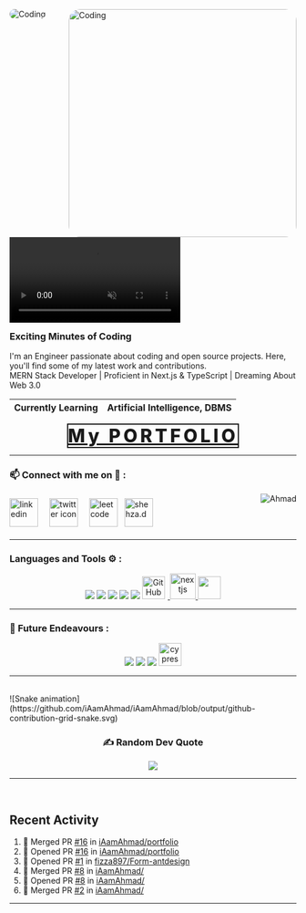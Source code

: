 <!-- animation start  -->
<!-- ![Typing
<!-- animation end  -->
<img align="right" alt="Coding" width="400" style="border-radius:20px;"
	src="https://cdn.dribbble.com/users/1059583/screenshots/4171367/coding-freak.gif">

<img alt="Coding" style="border-radius:16px;" src="./myAssets/banner2.gif">

<video src='./myAssets/gh-banner-video.mp4' muted autoplay/> -->

<h3 align="start" style="margin-top: 4px;"> Exciting Minutes of Coding</h3>

<p>
  I'm an Engineer passionate about coding and open source projects. Here, you'll find some of my latest work and contributions. <br/>
  MERN Stack Developer | Proficient in Next.js & TypeScript | Dreaming About Web 3.0
</p>

| Currently Learning | Artificial Intelligence, DBMS |
| ------------------ | --------- |

  <p align="center">
	<a href="https://vercel.com/iamahmad/first-app" align="center" target="_blank"
		style="font-size:2rem; letter-spacing:0.3rem; font-weight:800; text-align:center; border:2px solid">My PORTFOLIO</a>
</p>

<hr width=100% >
<h3 align="left">📫 Connect with me on 🔗 :</h3>

<p align="left">
	<a href="https://www.linkedin.com/in/iamahmaad/" target="blank"><img align="center"
			src="https://skillicons.dev/icons?i=linkedin" height="50" width="50" alt="linkedin" /></a>
	<a href="https://twitter.com/iAamAhmad" target="blank" style="padding:8px"><img align="center" style="margin:8px"
			src="https://skillicons.dev/icons?i=twitter" height="50" width="50" alt="twitter icon" /></a>
	<a href="https://leetcode.com/iAamAhmad/" target="blank"><img align="center" src="https://cdn.iconscout.com/icon/free/png-512/free-leetcode-3521542-2944960.png?f=webp&w=256"
			alt="leetcode" height="50" width="50" /></a>
	<a href="https://www.instagram.com/_iammuhammadahmad/" target="blank" style="padding:8px"><img align="center"
			src="https://skillicons.dev/icons?i=instagram" alt="shehza.d" height="50" width="50" /></a>
	<img src="https://komarev.com/ghpvc/?username=iAamAhmad&label=Profile%20views&color=11eb11&style=for-the-badge"
		alt="Ahmad" align="right" />
</p>
<hr>

<h3 align="left">Languages and Tools ⚙️ : </h3>

<p align='center'>
	<img src="https://skillicons.dev/icons?i=git,github,vscode" />
	<img src="https://skillicons.dev/icons?i=js,css,nextjs,tailwind" />
	<img src="https://skillicons.dev/icons?i=react,express,mongodb,nodejs,ts" />
	<img src="https://skillicons.dev/icons?i=postman,vercel" />
	<img src="https://skillicons.dev/icons?i=redux,md,materialui,firebase" />
	<a href="#">
		<img alt="GitHub" title="GitHub" width="40" height="40" src="https://cdn-icons-png.flaticon.com/512/25/25231.png" style="padding-right:5px;" />
	</a>
	<a href="https://nextjs.org/" target="_blank" rel="noreferrer" title="NextJS in PIAIC">
		<img src="https://d2nir1j4sou8ez.cloudfront.net/wp-content/uploads/2021/12/nextjs-boilerplate-logo.png" alt="nextjs" width="45" height="45" />
	</a>
	<a href="https://formik.org/" target="_blank" title="Build Form in REACT" style="text-decoration: none;">
		<img src="https://user-images.githubusercontent.com/4060187/61057426-4e5a4600-a3c3-11e9-9114-630743e05814.png" width="40px" />
	</a>
</p>

<hr>

<h3 align="left">🏫 Future Endeavours :</h3>

<p align="center">
	<img src="https://skillicons.dev/icons?i=nestjs,threejs,tensorflow,docker" />
	<img src="https://skillicons.dev/icons?i=bash,redis,wasm,webflow,jest" />
	<img src="https://skillicons.dev/icons?i=kubernetes,fastapi,d3,swift,aws" />
	<a href="https://www.cypress.io" target="_blank" rel="noreferrer" title="Full Web Testing">
		<img src="https://raw.githubusercontent.com/simple-icons/simple-icons/6e46ec1fc23b60c8fd0d2f2ff46db82e16dbd75f/icons/cypress.svg"
			alt="cypress" width="40" height="40" />
	</a>
</p>
<hr>
<br>
<div>
	![Snake animation](https://github.com/iAamAhmad/iAamAhmad/blob/output/github-contribution-grid-snake.svg)
</div>
<div align='center'>
	<h3> ✍️ Random Dev Quote </h3>
	<img src='https://quotes-github-readme.vercel.app/api?type=horizontal&theme=algolia' />
</div>

<hr>
<br>

## Recent Activity

<!--START_SECTION:activity-->

1. 🎉 Merged PR [#16](https://github.com/iAamAhmad/JavaScriptCompleteLearning) in [iAamAhmad/portfolio](https://github.com/iAamAhmad/nextJSCodebase)
2. 💪 Opened PR [#16](https://github.com/iAamAhmad/completeBackend) in [iAamAhmad/portfolio](https://github.com/iAamAhmad/nextJSCodebase)
3. 💪 Opened PR [#1](https://github.com/iAamAhmad/ReactCodeBAse) in [fizza897/Form-antdesign](https://github.com/iAamAhmad/nextJSCodebase)
4. 🎉 Merged PR [#8]([](https://github.com/iAamAhmad/ReactCodeBAse)) in [iAamAhmad/](https://github.com/iAamAhmad/nextJSCodebase)
5. 💪 Opened PR [#8](https://github.com/iAamAhmad/ReactCodeBAse) in [iAamAhmad/](https://github.com/iAamAhmad/nextJSCodebase)
6. 🎉 Merged PR [#2](https://github.com/iAamAhmad/ReactCodeBAse) in [iAamAhmad/](https://github.com/iAamAhmad/nextJSCodebase)
<!--END_SECTION:activity-->

<hr>
<br>

